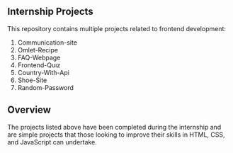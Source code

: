 ## Internship Projects
This repository contains multiple projects related to frontend development:
1. Communication-site
2. Omlet-Recipe
3. FAQ-Webpage
4. Frontend-Quız
5. Country-With-Api
6. Shoe-Site
7. Random-Password
## Overview
The projects listed above have been completed during the internship and are simple projects that those looking to improve their skills in HTML, CSS, and JavaScript can undertake.